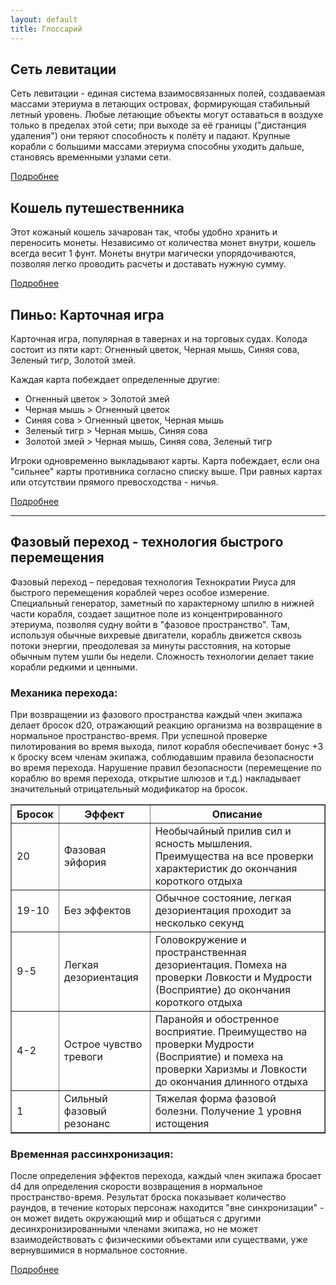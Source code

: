 ```yaml
---
layout: default
title: Глоссарий
---
```


## Сеть левитации
Сеть левитации - единая система взаимосвязанных полей, создаваемая массами этериума в летающих островах, формирующая стабильный летный уровень. Любые летающие объекты могут оставаться в воздухе только в пределах этой сети; при выходе за её границы ("дистанция удаления") они теряют способность к полёту и падают. Крупные корабли с большими массами этериума способны уходить дальше, становясь временными узлами сети.

[Подробнее](levitation-network.md)

## Кошель путешественника
Этот кожаный кошель зачарован так, чтобы удобно хранить и переносить монеты. Независимо от количества монет внутри, кошель всегда весит 1 фунт. Монеты внутри магически упорядочиваются, позволяя легко проводить расчеты и доставать нужную сумму.

[Подробнее](travelers-purse.md)

## Пиньо: Карточная игра

Карточная игра, популярная в тавернах и на торговых судах. Колода состоит из пяти карт: Огненный цветок, Черная мышь, Синяя сова, Зеленый тигр, Золотой змей.

Каждая карта побеждает определенные другие:
- Огненный цветок > Золотой змей
- Черная мышь > Огненный цветок
- Синяя сова > Огненный цветок, Черная мышь
- Зеленый тигр > Черная мышь, Синяя сова
- Золотой змей > Черная мышь, Синяя сова, Зеленый тигр

Игроки одновременно выкладывают карты. Карта побеждает, если она "сильнее" карты противника согласно списку выше. При равных картах или отсутствии прямого превосходства - ничья.

[Подробнее](pinio.md)

<hr>

## Фазовый переход - технология быстрого перемещения

Фазовый переход – передовая технология Технократии Риуса для быстрого перемещения кораблей через особое измерение. Специальный генератор, заметный по характерному шпилю в нижней части корабля, создает защитное поле из концентрированного этериума, позволяя судну войти в "фазовое пространство". Там, используя обычные вихревые двигатели, корабль движется сквозь потоки энергии, преодолевая за минуты расстояния, на которые обычным путем ушли бы недели. Сложность технологии делает такие корабли редкими и ценными.

### Механика перехода:
При возвращении из фазового пространства каждый член экипажа делает бросок d20, отражающий реакцию организма на возвращение в нормальное пространство-время. При успешной проверке пилотирования во время выхода, пилот корабля обеспечивает бонус +3 к броску всем членам экипажа, соблюдавшим правила безопасности во время перехода. Нарушение правил безопасности (перемещение по кораблю во время перехода, открытие шлюзов и т.д.) накладывает значительный отрицательный модификатор на бросок.

<table border="1" style="border-collapse: collapse; width: 100%;">
    <tr>
        <th>Бросок</th>
        <th>Эффект</th>
        <th>Описание</th>
    </tr>
    <tr>
        <td>20</td>
        <td>Фазовая эйфория</td>
        <td>Необычайный прилив сил и ясность мышления. Преимущества на все проверки характеристик до окончания короткого отдыха</td>
    </tr>
    <tr>
        <td>19-10</td>
        <td>Без эффектов</td>
        <td>Обычное состояние, легкая дезориентация проходит за несколько секунд</td>
    </tr>
    <tr>
        <td>9-5</td>
        <td>Легкая дезориентация</td>
        <td>Головокружение и пространственная дезориентация. Помеха на проверки Ловкости и Мудрости (Восприятие) до окончания короткого отдыха</td>
    </tr>
    <tr>
        <td>4-2</td>
        <td>Острое чувство тревоги</td>
        <td>Паранойя и обостренное восприятие. Преимущество на проверки Мудрости (Восприятие) и помеха на проверки Харизмы и Ловкости до окончания длинного отдыха</td>
    </tr>
    <tr>
        <td>1</td>
        <td>Сильный фазовый резонанс</td>
        <td>Тяжелая форма фазовой болезни. Получение 1 уровня истощения</td>
    </tr>
</table>

### Временная рассинхронизация:
После определения эффектов перехода, каждый член экипажа бросает d4 для определения скорости возвращения в нормальное пространство-время. Результат броска показывает количество раундов, в течение которых персонаж находится "вне синхронизации" - он может видеть окружающий мир и общаться с другими десинхронизированными членами экипажа, но не может взаимодействовать с физическими объектами или существами, уже вернувшимися в нормальное состояние.
    
[Подробнее](phase-transition.md)

